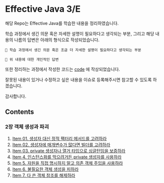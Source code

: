 # Effective Java 3/E
해당 Repo는 Effective Java를 학습한 내용을 정리하였습니다.


학습 과정에서 생긴 의문 혹은 자세한 설명이 필요하다고 생각되는 부분, 그리고 해당 내용의 나름의 답변은 아래의 형식으로 작성되었습니다.
```
🤔 학습 과정에서 생긴 의문 혹은 조금 더 자세한 설명이 필요하다고 생각되는 부분

🤗 위 내용에 대한 개인적인 답변
```

또한 정리하는 과정에서 작성한 코드는 [code](/code) 에 작상되었습니다.

잘못된 내용이 있거나 수정하고 싶은 내용을 이슈로 등록해주시면 참고할 수 있도록 하겠습니다. 

감사합니다.

## Contents
### 2장 객체 생성과 파괴
1. [Item 01. 생성자 대신 정적 팩터리 메서드를 고려하라](item_01.md)
2. [Item 02. 생성자에 매개변수가 많다면 빌더를 고려하라](item_02.md)
3. [Item 03. private 생성자나 열거 타입으로 싱글턴임을 보증하라](item_03.md)
4. [Item 4. 인스턴스화를 막으려거든 private 생성자를 사용하라](item_04.md)
5. [Item 5. 자원을 직접 명시하지 말고 의존 객체 주입을 사용하라](item_05.md)
6. [Item 6. 불필요한 객체 생성을 피하라](item_06.md)
7. [Item 7. 다 쓴 객체 참조를 해제하라](item_07.md)